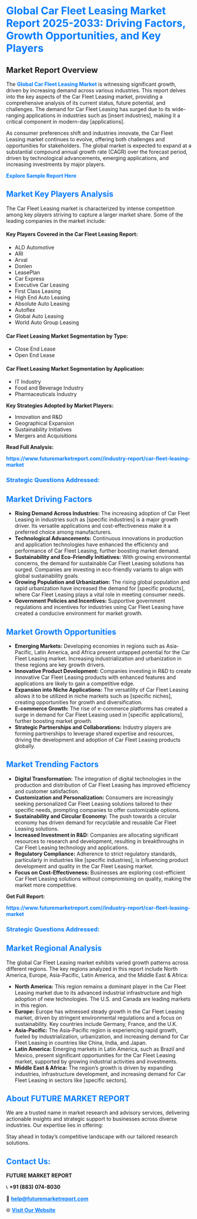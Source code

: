 <h1 style="color: #007BFF;">Global Car Fleet Leasing Market Report 2025-2033: Driving Factors, Growth Opportunities, and Key Players</h1>

<section id="overview">
<h2>Market Report Overview</h2>
<p>The <a href="https://www.futuremarketreport.com//industry-report/car-fleet-leasing-market" style="color: #007BFF; text-decoration: none;"><strong>Global Car Fleet Leasing Market</strong></a> is witnessing significant growth, driven by increasing demand across various industries. This report delves into the key aspects of the Car Fleet Leasing market, providing a comprehensive analysis of its current status, future potential, and challenges. The demand for Car Fleet Leasing has surged due to its wide-ranging applications in industries such as [insert industries], making it a critical component in modern-day [applications].</p>
<p>As consumer preferences shift and industries innovate, the Car Fleet Leasing market continues to evolve, offering both challenges and opportunities for stakeholders. The global market is expected to expand at a substantial compound annual growth rate (CAGR) over the forecast period, driven by technological advancements, emerging applications, and increasing investments by major players.</p>
</section>

<section id="overview">
<p><a href="https://www.futuremarketreport.com//request-sample/reportId=64087" style="color: #007BFF; text-decoration: none;"><strong>Explore Sample Report Here</strong></a></p>
</section>

<section id="key-players">
<h2 style="color: #007BFF;">Market Key Players Analysis</h2>
<p>The Car Fleet Leasing market is characterized by intense competition among key players striving to capture a larger market share. Some of the leading companies in the market include:</p>
<h4>Key Players Covered in the Car Fleet Leasing Report:</h4>
<ul><li>ALD Automotive</li><li>ARI</li><li>Arval</li><li>Donlen</li><li>LeasePlan</li><li>Car Express</li><li>Executive Car Leasing</li><li>First Class Leasing</li><li>High End Auto Leasing</li><li>Absolute Auto Leasing</li><li>Autoflex</li><li>Global Auto Leasing</li><li>World Auto Group Leasing</li></ul>
<h4>Car Fleet Leasing Market Segmentation by Type:</h4>
<ul><li>Close End Lease</li><li>Open End Lease</li></ul>

<h4>Car Fleet Leasing Market Segmentation by Application:</h4>
<ul><li>IT Industry</li><li>Food and Beverage Industry</li><li>Pharmaceuticals Industry</li></ul>
<p><strong>Key Strategies Adopted by Market Players:</strong></p>
<ul>
<li>Innovation and R&D</li>
<li>Geographical Expansion</li>
<li>Sustainability Initiatives</li>
<li>Mergers and Acquisitions</li>
</ul>
</section>

<section>
<p><strong>Read Full Analysis: </strong></p><a href="https://www.futuremarketreport.com//industry-report/car-fleet-leasing-market" style="color: #007BFF; text-decoration: none;"><strong>https://www.futuremarketreport.com//industry-report/car-fleet-leasing-market</strong></a>
<h3 style="color: #007BFF;">Strategic Questions Addressed:</h3>
</section>

<section id="driving-factors">
<h2 style="color: #007BFF;">Market Driving Factors</h2>
<ul>
<li><strong>Rising Demand Across Industries:</strong> The increasing adoption of Car Fleet Leasing in industries such as [specific industries] is a major growth driver. Its versatile applications and cost-effectiveness make it a preferred choice among manufacturers.</li>
<li><strong>Technological Advancements:</strong> Continuous innovations in production and application technologies have enhanced the efficiency and performance of Car Fleet Leasing, further boosting market demand.</li>
<li><strong>Sustainability and Eco-Friendly Initiatives:</strong> With growing environmental concerns, the demand for sustainable Car Fleet Leasing solutions has surged. Companies are investing in eco-friendly variants to align with global sustainability goals.</li>
<li><strong>Growing Population and Urbanization:</strong> The rising global population and rapid urbanization have increased the demand for [specific products], where Car Fleet Leasing plays a vital role in meeting consumer needs.</li>
<li><strong>Government Policies and Incentives:</strong> Supportive government regulations and incentives for industries using Car Fleet Leasing have created a conducive environment for market growth.</li>
</ul>
</section>

<section id="growth-opportunities">
<h2 style="color: #007BFF;">Market Growth Opportunities</h2>
<ul>
<li><strong>Emerging Markets:</strong> Developing economies in regions such as Asia-Pacific, Latin America, and Africa present untapped potential for the Car Fleet Leasing market. Increasing industrialization and urbanization in these regions are key growth drivers.</li>
<li><strong>Innovative Product Development:</strong> Companies investing in R&D to create innovative Car Fleet Leasing products with enhanced features and applications are likely to gain a competitive edge.</li>
<li><strong>Expansion into Niche Applications:</strong> The versatility of Car Fleet Leasing allows it to be utilized in niche markets such as [specific niches], creating opportunities for growth and diversification.</li>
<li><strong>E-commerce Growth:</strong> The rise of e-commerce platforms has created a surge in demand for Car Fleet Leasing used in [specific applications], further boosting market growth.</li>
<li><strong>Strategic Partnerships and Collaborations:</strong> Industry players are forming partnerships to leverage shared expertise and resources, driving the development and adoption of Car Fleet Leasing products globally.</li>
</ul>
</section>

<section id="trending-factors">
<h2 style="color: #007BFF;">Market Trending Factors</h2>
<ul>
<li><strong>Digital Transformation:</strong> The integration of digital technologies in the production and distribution of Car Fleet Leasing has improved efficiency and customer satisfaction.</li>
<li><strong>Customization and Personalization:</strong> Consumers are increasingly seeking personalized Car Fleet Leasing solutions tailored to their specific needs, prompting companies to offer customizable options.</li>
<li><strong>Sustainability and Circular Economy:</strong> The push towards a circular economy has driven demand for recyclable and reusable Car Fleet Leasing solutions.</li>
<li><strong>Increased Investment in R&D:</strong> Companies are allocating significant resources to research and development, resulting in breakthroughs in Car Fleet Leasing technology and applications.</li>
<li><strong>Regulatory Compliance:</strong> Adherence to strict regulatory standards, particularly in industries like [specific industries], is influencing product development and quality in the Car Fleet Leasing market.</li>
<li><strong>Focus on Cost-Effectiveness:</strong> Businesses are exploring cost-efficient Car Fleet Leasing solutions without compromising on quality, making the market more competitive.</li>
</ul>
</section>

<section>
<p><strong>Get Full Report: </strong></p><a href="https://www.futuremarketreport.com//industry-report/car-fleet-leasing-market" style="color: #007BFF; text-decoration: none;"><strong>https://www.futuremarketreport.com//industry-report/car-fleet-leasing-market</strong></a>
<h3 style="color: #007BFF;">Strategic Questions Addressed:</h3>
</section>


<section id="regional-analysis">
<h2 style="color: #007BFF;">Market Regional Analysis</h2>
<p>The global Car Fleet Leasing market exhibits varied growth patterns across different regions. The key regions analyzed in this report include North America, Europe, Asia-Pacific, Latin America, and the Middle East & Africa:</p>
<ul>
<li><strong>North America:</strong> This region remains a dominant player in the Car Fleet Leasing market due to its advanced industrial infrastructure and high adoption of new technologies. The U.S. and Canada are leading markets in this region.</li>
<li><strong>Europe:</strong> Europe has witnessed steady growth in the Car Fleet Leasing market, driven by stringent environmental regulations and a focus on sustainability. Key countries include Germany, France, and the U.K.</li>
<li><strong>Asia-Pacific:</strong> The Asia-Pacific region is experiencing rapid growth, fueled by industrialization, urbanization, and increasing demand for Car Fleet Leasing in countries like China, India, and Japan.</li>
<li><strong>Latin America:</strong> Emerging markets in Latin America, such as Brazil and Mexico, present significant opportunities for the Car Fleet Leasing market, supported by growing industrial activities and investments.</li>
<li><strong>Middle East & Africa:</strong> The region’s growth is driven by expanding industries, infrastructure development, and increasing demand for Car Fleet Leasing in sectors like [specific sectors].</li>
</ul>
</section>

<footer>
<h2 style="color: #007BFF;">About FUTURE MARKET REPORT</h2>
<p>We are a trusted name in market research and advisory services, delivering actionable insights and strategic support to businesses across diverse industries. Our expertise lies in offering:</p>

<p>Stay ahead in today’s competitive landscape with our tailored research solutions.</p>

<h2 style="color: #007BFF;">Contact Us:</h2>
<p><strong>FUTURE MARKET REPORT</strong></p>
<p>📞 <strong>+91 (883) 074-8030</strong></p>
<p>📧 <strong><a href="mailto:help@futuremarketreport.com" style="color: #007BFF;">help@futuremarketreport.com</a></strong></p>
<p>🌐 <strong><a href="https://www.futuremarketreport.com/" style="color: #007BFF;">Visit Our Website</a></strong></p>
</footer>